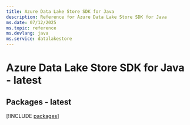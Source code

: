 ```yaml
---
title: Azure Data Lake Store SDK for Java
description: Reference for Azure Data Lake Store SDK for Java
ms.date: 07/12/2025
ms.topic: reference
ms.devlang: java
ms.service: datalakestore
---
```

# Azure Data Lake Store SDK for Java - latest
## Packages - latest
[!INCLUDE [packages](data-lake-store-index.md)]